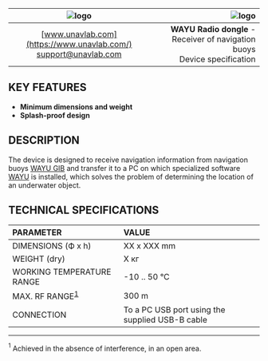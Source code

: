 | ![logo](https://ucnl.github.io/documentation/sm_logo.png) | ![logo]() |
| :---: | ---: |
| [www.unavlab.com](https://www.unavlab.com/) <br/> [support@unavlab.com](mailto:support@unavlab.com) | **WAYU Radio dongle** - Receiver of navigation buoys <br/> Device specification |

## KEY FEATURES

* **Minimum dimensions and weight**
* **Splash-proof design**

## DESCRIPTION

The device is designed to receive navigation information from navigation buoys [WAYU GIB](WAYU_GIB_Specification_en.md) and transfer it to a PC on which specialized software [WAYU](https://github.com/ucnl/WAYU) is installed, which solves the problem of determining the location of an underwater object.
<div style="page-break-after: always;"></div>

## TECHNICAL SPECIFICATIONS

| PARAMETER | VALUE |
| :--- | :--- |
| DIMENSIONS (Ф х h) | XX x XXX mm |
| WEIGHT (dry) | X кг |
| WORKING TEMPERATURE RANGE | -10 .. 50 °С |
| MAX. RF RANGE<sup>[1](#footnote1)</sup> | 300 m |
| CONNECTION | To a PC USB port using the supplied USB-B cable |

________________
<a name="footnote1"><sup>1</sup></a> Achieved in the absence of interference, in an open area.  
